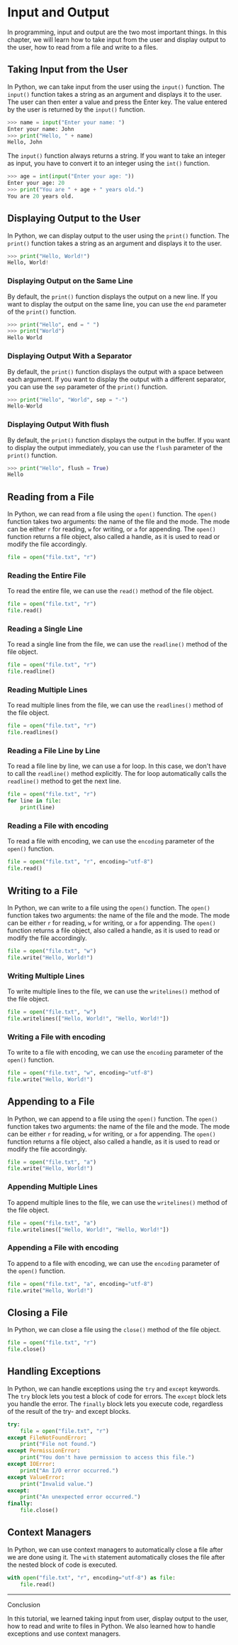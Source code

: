 # Input and Output

In programming, input and output are the two most important things. In this chapter, we will learn how to take input from the user and display output to the user, how to read from a file and write to a files.

## Taking Input from the User

In Python, we can take input from the user using the `input()` function. The `input()` function takes a string as an argument and displays it to the user. The user can then enter a value and press the Enter key. The value entered by the user is returned by the `input()` function.

```python
>>> name = input("Enter your name: ")
Enter your name: John
>>> print("Hello, " + name)
Hello, John
```

The `input()` function always returns a string. If you want to take an integer as input, you have to convert it to an integer using the `int()` function.

```python
>>> age = int(input("Enter your age: "))
Enter your age: 20
>>> print("You are " + age + " years old.")
You are 20 years old.
```

## Displaying Output to the User

In Python, we can display output to the user using the `print()` function. The `print()` function takes a string as an argument and displays it to the user.

```python
>>> print("Hello, World!")
Hello, World!
```

### Displaying Output on the Same Line

By default, the `print()` function displays the output on a new line. If you want to display the output on the same line, you can use the `end` parameter of the `print()` function.

```python
>>> print("Hello", end = " ")
>>> print("World")
Hello World
```

### Displaying Output With a Separator

By default, the `print()` function displays the output with a space between each argument. If you want to display the output with a different separator, you can use the `sep` parameter of the `print()` function.

```python
>>> print("Hello", "World", sep = "-")
Hello-World
```

### Displaying Output With flush

By default, the `print()` function displays the output in the buffer. If you want to display the output immediately, you can use the `flush` parameter of the `print()` function.

```python
>>> print("Hello", flush = True)
Hello
```

## Reading from a File

In Python, we can read from a file using the `open()` function. The `open()` function takes two arguments: the name of the file and the mode. The mode can be either `r` for reading, `w` for writing, or `a` for appending. The `open()` function returns a file object, also called a handle, as it is used to read or modify the file accordingly.

```python
file = open("file.txt", "r")
```

### Reading the Entire File

To read the entire file, we can use the `read()` method of the file object.

```python
file = open("file.txt", "r")
file.read()
```

### Reading a Single Line

To read a single line from the file, we can use the `readline()` method of the file object.

```python
file = open("file.txt", "r")
file.readline()
```

### Reading Multiple Lines

To read multiple lines from the file, we can use the `readlines()` method of the file object.

```python
file = open("file.txt", "r")
file.readlines()
```

### Reading a File Line by Line

To read a file line by line, we can use a for loop. In this case, we don't have to call the `readline()` method explicitly. The for loop automatically calls the `readline()` method to get the next line.

```python
file = open("file.txt", "r")
for line in file:
    print(line)
```

### Reading a File with encoding

To read a file with encoding, we can use the `encoding` parameter of the `open()` function.

```python
file = open("file.txt", "r", encoding="utf-8")
file.read()
```

## Writing to a File

In Python, we can write to a file using the `open()` function. The `open()` function takes two arguments: the name of the file and the mode. The mode can be either `r` for reading, `w` for writing, or `a` for appending. The `open()` function returns a file object, also called a handle, as it is used to read or modify the file accordingly.

```python
file = open("file.txt", "w")
file.write("Hello, World!")
```

### Writing Multiple Lines

To write multiple lines to the file, we can use the `writelines()` method of the file object.

```python
file = open("file.txt", "w")
file.writelines(["Hello, World!", "Hello, World!"])
```

### Writing a File with encoding

To write to a file with encoding, we can use the `encoding` parameter of the `open()` function.

```python
file = open("file.txt", "w", encoding="utf-8")
file.write("Hello, World!")
```

## Appending to a File

In Python, we can append to a file using the `open()` function. The `open()` function takes two arguments: the name of the file and the mode. The mode can be either `r` for reading, `w` for writing, or `a` for appending. The `open()` function returns a file object, also called a handle, as it is used to read or modify the file accordingly.

```python
file = open("file.txt", "a")
file.write("Hello, World!")
```

### Appending Multiple Lines

To append multiple lines to the file, we can use the `writelines()` method of the file object.

```python
file = open("file.txt", "a")
file.writelines(["Hello, World!", "Hello, World!"])
```

### Appending a File with encoding

To append to a file with encoding, we can use the `encoding` parameter of the `open()` function.

```python
file = open("file.txt", "a", encoding="utf-8")
file.write("Hello, World!")
```

## Closing a File

In Python, we can close a file using the `close()` method of the file object.

```python
file = open("file.txt", "r")
file.close()
```

## Handling Exceptions

In Python, we can handle exceptions using the `try` and `except` keywords. The `try` block lets you test a block of code for errors. The `except` block lets you handle the error. The `finally` block lets you execute code, regardless of the result of the try- and except blocks.

```python
try:
    file = open("file.txt", "r")
except FileNotFoundError:
    print("File not found.")
except PermissionError:
    print("You don't have permission to access this file.")
except IOError:
    print("An I/O error occurred.")
except ValueError:
    print("Invalid value.")
except:
    print("An unexpected error occurred.")
finally:
    file.close()
```

## Context Managers

In Python, we can use context managers to automatically close a file after we are done using it. The `with` statement automatically closes the file after the nested block of code is executed.

```python
with open("file.txt", "r", encoding="utf-8") as file:
    file.read()
```

--------------------------------------------------------------------------------

Conclusion

In this tutorial, we learned taking input from user, display output to the user, how to read and write to files in Python. We also learned how to handle exceptions and use context managers.
